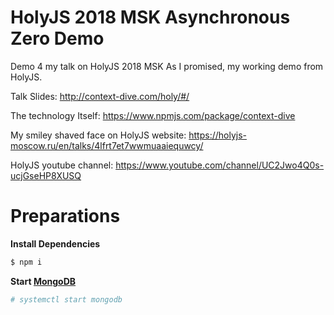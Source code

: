 # HolyJS 2018 MSK Asynchronous Zero Demo

Demo 4 my talk on HolyJS 2018 MSK
As I promised, my working demo from HolyJS.

Talk Slides: http://context-dive.com/holy/#/

The technology Itself:
https://www.npmjs.com/package/context-dive

My smiley shaved face on HolyJS website:
https://holyjs-moscow.ru/en/talks/4lfrt7et7wwmuaaiequwcy/

HolyJS youtube channel: https://www.youtube.com/channel/UC2Jwo4Q0s-ucjGseHP8XUSQ


# Preparations

**Install Dependencies**

```bash
$ npm i
```

**Start [MongoDB](https://www.mongodb.com/)**
```bash
# systemctl start mongodb
```
